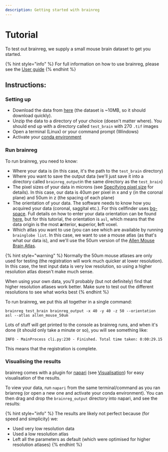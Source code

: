 ```yaml
---
description: Getting started with brainreg
---
```


# Tutorial

To test out brainreg, we supply a small mouse brain dataset to get you started.

{% hint style="info" %}
For full information on how to use brainreg, please see the [User guide](user-guide/)
{% endhint %}

## Instructions:

### Setting up

* Download the data from [here](https://gin.g-node.org/cellfinder/data/raw/master/brainreg/test_brain.zip) \(the dataset is ~10MB, so it should download quickly\).
* Unzip the data to a directory of your choice \(doesn't matter where\). You should end up with a directory called `test_brain` with 270 `.tif` images
* Open a terminal \(Linux\) or your command prompt \(Windows\)
* Activate your [conda environment ](../installation/using-conda.md)

### Run brainreg

To run brainreg, you need to know:

* Where your data is \(in this case, it's the path to the `test_brain` directory\)
* Where you want to save the output data \(we'll just save it into a directory called `brainreg_output`in the same directory as the `test_brain`\)
* The pixel sizes of your data in microns \(see [Specifying pixel size]() for details\). In this case, our data is 40um per pixel in x and y \(in the coronal plane\) and 50um in z \(the spacing of each plane\)
* The orientation of your data. The software needs to know how you acquired your data \(coronal, saggital etc.\). For this cellfinder uses [bg-space](https://github.com/brainglobe/bg-space). Full details on how to enter your data orientation can be found [here](https://docs.brainglobe.info/brainreg/user-guide#input-data-orientation), but for this tutorial, the orientation is `asl`, which means that the data origin is the most **a**nterior, **s**uperior, **l**eft voxel.  
* Which atlas you want to use \(you can see which are available by running `brainglobe list`. In this case, we want to use a mouse atlas \(as that's what our data is\), and we'll use the 50um version of the [Allen Mouse Brain Atlas](https://mouse.brain-map.org/static/atlas). 

{% hint style="warning" %}
Normally the 50um mouse atlases are only used for testing \(the registration will work much quicker at lower resolution\). In this case, the test input data is very low resolution, so using a higher resolution atlas doesn't make much sense.

When using your own data, you'll probably \(but not definitely\) find that higher resolution atlases work better. Make sure to test out the different resolutions to see what works best
{% endhint %}

To run brainreg, we put this all together in a single command:

```text
brainreg test_brain brainreg_output -x 40 -y 40 -z 50 --orientation asl --atlas allen_mouse_50um
```

Lots of stuff will get printed to the console as brainreg runs, and when it's done \(it should only take a minute or so\), you will see something like:

```text
INFO - MainProcess cli.py:230 - Finished. Total time taken: 0:00:29.15
```

This means that the registration is complete.

### Visualising the results

brainreg comes with a plugin for [napari](https://napari.org/) \(see [Visualisation](visualisation.md)\) for easy visualisation of the results.

To view your data, run `napari` from the same terminal/command as you ran brianreg \(or open a new one and activate your conda environment\). You can then drag and drop the `brainreg_output` directory into napari, and see the results:

{% hint style="info" %}
The results are likely not perfect because \(for speed and simplicity\) we:

* Used very low resolution data
* Used a low resolution atlas
* Left all the parameters as default \(which were optimised for higher resolution atlases\)
{% endhint %}

